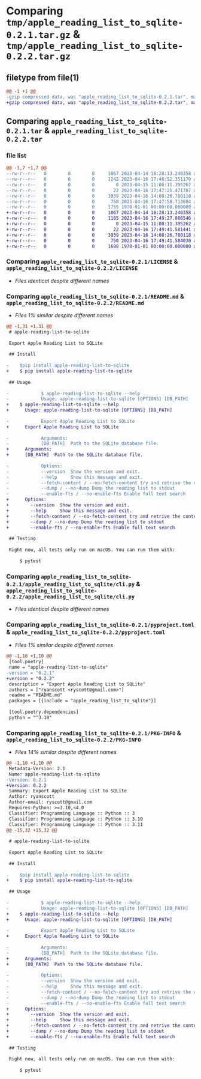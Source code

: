 # Comparing `tmp/apple_reading_list_to_sqlite-0.2.1.tar.gz` & `tmp/apple_reading_list_to_sqlite-0.2.2.tar.gz`

## filetype from file(1)

```diff
@@ -1 +1 @@
-gzip compressed data, was "apple_reading_list_to_sqlite-0.2.1.tar", max compression
+gzip compressed data, was "apple_reading_list_to_sqlite-0.2.2.tar", max compression
```

## Comparing `apple_reading_list_to_sqlite-0.2.1.tar` & `apple_reading_list_to_sqlite-0.2.2.tar`

### file list

```diff
@@ -1,7 +1,7 @@
--rw-r--r--   0        0        0     1067 2023-04-14 18:28:13.240358 apple_reading_list_to_sqlite-0.2.1/LICENSE
--rw-r--r--   0        0        0     1242 2023-04-16 17:46:52.351170 apple_reading_list_to_sqlite-0.2.1/README.md
--rw-r--r--   0        0        0        0 2023-04-15 11:08:11.395262 apple_reading_list_to_sqlite-0.2.1/apple_reading_list_to_sqlite/__init__.py
--rw-r--r--   0        0        0       22 2023-04-16 17:47:25.471787 apple_reading_list_to_sqlite-0.2.1/apple_reading_list_to_sqlite/__version__.py
--rw-r--r--   0        0        0     3939 2023-04-16 14:08:26.780118 apple_reading_list_to_sqlite-0.2.1/apple_reading_list_to_sqlite/cli.py
--rw-r--r--   0        0        0      750 2023-04-16 17:47:58.713604 apple_reading_list_to_sqlite-0.2.1/pyproject.toml
--rw-r--r--   0        0        0     1755 1970-01-01 00:00:00.000000 apple_reading_list_to_sqlite-0.2.1/PKG-INFO
+-rw-r--r--   0        0        0     1067 2023-04-14 18:28:13.240358 apple_reading_list_to_sqlite-0.2.2/LICENSE
+-rw-r--r--   0        0        0     1185 2023-04-16 17:49:27.886546 apple_reading_list_to_sqlite-0.2.2/README.md
+-rw-r--r--   0        0        0        0 2023-04-15 11:08:11.395262 apple_reading_list_to_sqlite-0.2.2/apple_reading_list_to_sqlite/__init__.py
+-rw-r--r--   0        0        0       22 2023-04-16 17:49:41.581441 apple_reading_list_to_sqlite-0.2.2/apple_reading_list_to_sqlite/__version__.py
+-rw-r--r--   0        0        0     3939 2023-04-16 14:08:26.780118 apple_reading_list_to_sqlite-0.2.2/apple_reading_list_to_sqlite/cli.py
+-rw-r--r--   0        0        0      750 2023-04-16 17:49:41.584030 apple_reading_list_to_sqlite-0.2.2/pyproject.toml
+-rw-r--r--   0        0        0     1698 1970-01-01 00:00:00.000000 apple_reading_list_to_sqlite-0.2.2/PKG-INFO
```

### Comparing `apple_reading_list_to_sqlite-0.2.1/LICENSE` & `apple_reading_list_to_sqlite-0.2.2/LICENSE`

 * *Files identical despite different names*

### Comparing `apple_reading_list_to_sqlite-0.2.1/README.md` & `apple_reading_list_to_sqlite-0.2.2/README.md`

 * *Files 1% similar despite different names*

```diff
@@ -1,31 +1,31 @@
 # apple-reading-list-to-sqlite
 
 Export Apple Reading List to SQLite
 
 ## Install
 
-    $pip install apple-reading-list-to-sqlite
+    $ pip install apple-reading-list-to-sqlite
 
 ## Usage
 
-            $ apple-reading-list-to-sqlite --help
-            Usage: apple-reading-list-to-sqlite [OPTIONS] [DB_PATH]
+    $ apple-reading-list-to-sqlite --help
+      Usage: apple-reading-list-to-sqlite [OPTIONS] [DB_PATH]
 
-            Export Apple Reading List to SQLite
+      Export Apple Reading List to SQLite
 
-            Arguments:
-            [DB_PATH]  Path to the SQLite database file.
+      Arguments:
+      [DB_PATH]  Path to the SQLite database file.
 
-            Options:
-            --version  Show the version and exit.
-            --help     Show this message and exit.
-            --fetch-content / --no-fetch-content try and retrive the content of the article
-            --dump / --no-dump Dump the reading list to stdout
-            --enable-fts / --no-enable-fts Enable full text search
+      Options:
+        --version  Show the version and exit.
+        --help     Show this message and exit.
+        --fetch-content / --no-fetch-content try and retrive the content of the article
+        --dump / --no-dump Dump the reading list to stdout
+        --enable-fts / --no-enable-fts Enable full text search
 
 ## Testing
 
 Right now, all tests only run on macOS. You can run them with:
 
     $ pytest
```

### Comparing `apple_reading_list_to_sqlite-0.2.1/apple_reading_list_to_sqlite/cli.py` & `apple_reading_list_to_sqlite-0.2.2/apple_reading_list_to_sqlite/cli.py`

 * *Files identical despite different names*

### Comparing `apple_reading_list_to_sqlite-0.2.1/pyproject.toml` & `apple_reading_list_to_sqlite-0.2.2/pyproject.toml`

 * *Files 1% similar despite different names*

```diff
@@ -1,10 +1,10 @@
 [tool.poetry]
 name = "apple-reading-list-to-sqlite"
-version = "0.2.1"
+version = "0.2.2"
 description = "Export Apple Reading List to SQLite"
 authors = ["ryanscott <ryscott@gmail.com>"]
 readme = "README.md"
 packages = [{include = "apple_reading_list_to_sqlite"}]
 
 [tool.poetry.dependencies]
 python = "^3.10"
```

### Comparing `apple_reading_list_to_sqlite-0.2.1/PKG-INFO` & `apple_reading_list_to_sqlite-0.2.2/PKG-INFO`

 * *Files 14% similar despite different names*

```diff
@@ -1,10 +1,10 @@
 Metadata-Version: 2.1
 Name: apple-reading-list-to-sqlite
-Version: 0.2.1
+Version: 0.2.2
 Summary: Export Apple Reading List to SQLite
 Author: ryanscott
 Author-email: ryscott@gmail.com
 Requires-Python: >=3.10,<4.0
 Classifier: Programming Language :: Python :: 3
 Classifier: Programming Language :: Python :: 3.10
 Classifier: Programming Language :: Python :: 3.11
@@ -15,32 +15,32 @@
 
 # apple-reading-list-to-sqlite
 
 Export Apple Reading List to SQLite
 
 ## Install
 
-    $pip install apple-reading-list-to-sqlite
+    $ pip install apple-reading-list-to-sqlite
 
 ## Usage
 
-            $ apple-reading-list-to-sqlite --help
-            Usage: apple-reading-list-to-sqlite [OPTIONS] [DB_PATH]
+    $ apple-reading-list-to-sqlite --help
+      Usage: apple-reading-list-to-sqlite [OPTIONS] [DB_PATH]
 
-            Export Apple Reading List to SQLite
+      Export Apple Reading List to SQLite
 
-            Arguments:
-            [DB_PATH]  Path to the SQLite database file.
+      Arguments:
+      [DB_PATH]  Path to the SQLite database file.
 
-            Options:
-            --version  Show the version and exit.
-            --help     Show this message and exit.
-            --fetch-content / --no-fetch-content try and retrive the content of the article
-            --dump / --no-dump Dump the reading list to stdout
-            --enable-fts / --no-enable-fts Enable full text search
+      Options:
+        --version  Show the version and exit.
+        --help     Show this message and exit.
+        --fetch-content / --no-fetch-content try and retrive the content of the article
+        --dump / --no-dump Dump the reading list to stdout
+        --enable-fts / --no-enable-fts Enable full text search
 
 ## Testing
 
 Right now, all tests only run on macOS. You can run them with:
 
     $ pytest
```

